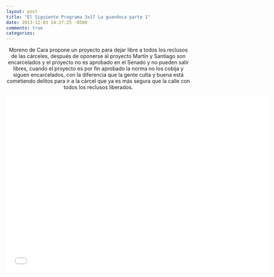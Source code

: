 ```yaml
---
layout: post
title: "El Siguiente Programa 3x17 La guandoca parte 1"
date: 2013-12-03 14:27:25 -0500
comments: true
categories: 
---
```

<div align="center">
Moreno de Cara propone un proyecto para dejar libre a todos los reclusos de las cárceles, después de oponerse al proyecto Martín y Santiago son encarcelados y el proyecto no es aprobado en el Senado y no pueden salir libres, cuando el proyecto es por fin aprobado la norma no los cobija y siguen encarcelados, con la diferencia que la gente culta y buena está cometiendo delitos para ir a la cárcel que ya es más segura que la calle con todos los reclusos liberados.
<br></br>
<iframe width="720" height="480" src="//www.youtube.com/embed/agh5bZDfK8c" frameborder="0" allowfullscreen></iframe>
</div>
